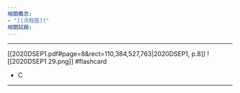 ```yaml
---
相關概念: 
- "[[流程圖]]"
相關試題:
---
```


---
[[2020DSEP1.pdf#page=8&rect=110,384,527,763|2020DSEP1, p.8]]
![[2020DSEP1 29.png]]
 #flashcard 
- C
---
<!--ID: 1730779830549-->
